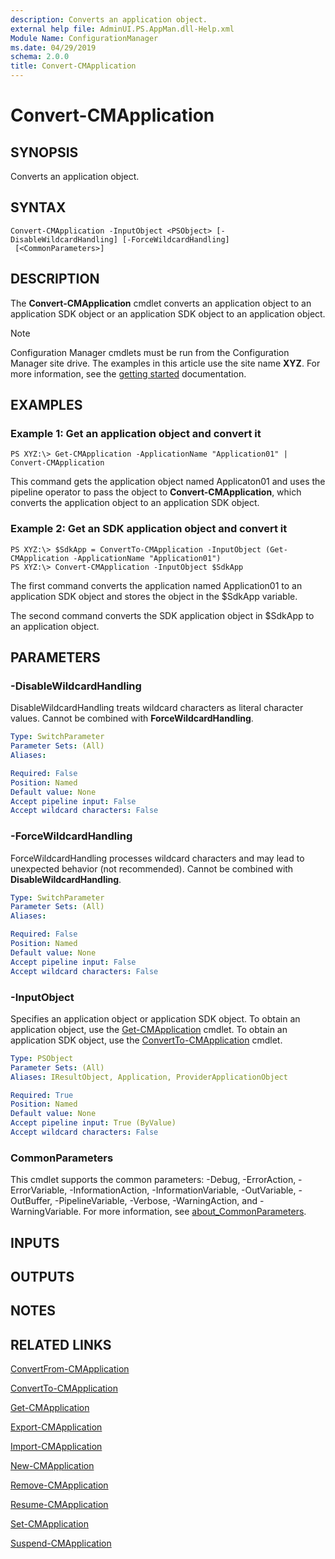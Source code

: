 ```yaml
---
description: Converts an application object.
external help file: AdminUI.PS.AppMan.dll-Help.xml
Module Name: ConfigurationManager
ms.date: 04/29/2019
schema: 2.0.0
title: Convert-CMApplication
---
```


# Convert-CMApplication

## SYNOPSIS
Converts an application object.

## SYNTAX

```
Convert-CMApplication -InputObject <PSObject> [-DisableWildcardHandling] [-ForceWildcardHandling]
 [<CommonParameters>]
```

## DESCRIPTION
The **Convert-CMApplication** cmdlet converts an application object to an application SDK object or an application SDK object to an application object.

> [!NOTE]
> Configuration Manager cmdlets must be run from the Configuration Manager site drive.
> The examples in this article use the site name **XYZ**. For more information, see the
> [getting started](/powershell/sccm/overview) documentation.

## EXAMPLES

### Example 1: Get an application object and convert it
```
PS XYZ:\> Get-CMApplication -ApplicationName "Application01" | Convert-CMApplication
```

This command gets the application object named Applicaton01 and uses the pipeline operator to pass the object to **Convert-CMApplication**, which converts the application object to an application SDK object.

### Example 2: Get an SDK application object and convert it
```
PS XYZ:\> $SdkApp = ConvertTo-CMApplication -InputObject (Get-CMApplication -ApplicationName "Application01")
PS XYZ:\> Convert-CMApplication -InputObject $SdkApp
```

The first command converts the application named Application01 to an application SDK object and stores the object in the $SdkApp variable.

The second command converts the SDK application object in $SdkApp to an application object.

## PARAMETERS

### -DisableWildcardHandling
DisableWildcardHandling treats wildcard characters as literal character values. Cannot be combined with **ForceWildcardHandling**.

```yaml
Type: SwitchParameter
Parameter Sets: (All)
Aliases:

Required: False
Position: Named
Default value: None
Accept pipeline input: False
Accept wildcard characters: False
```

### -ForceWildcardHandling
ForceWildcardHandling processes wildcard characters and may lead to unexpected behavior (not recommended). Cannot be combined with **DisableWildcardHandling**.

```yaml
Type: SwitchParameter
Parameter Sets: (All)
Aliases:

Required: False
Position: Named
Default value: None
Accept pipeline input: False
Accept wildcard characters: False
```

### -InputObject
Specifies an application object or application SDK object.
To obtain an application object, use the [Get-CMApplication](Get-CMApplication.md) cmdlet.
To obtain an application SDK object, use the [ConvertTo-CMApplication](ConvertTo-CMApplication.md) cmdlet.

```yaml
Type: PSObject
Parameter Sets: (All)
Aliases: IResultObject, Application, ProviderApplicationObject

Required: True
Position: Named
Default value: None
Accept pipeline input: True (ByValue)
Accept wildcard characters: False
```

### CommonParameters
This cmdlet supports the common parameters: -Debug, -ErrorAction, -ErrorVariable, -InformationAction, -InformationVariable, -OutVariable, -OutBuffer, -PipelineVariable, -Verbose, -WarningAction, and -WarningVariable. For more information, see [about_CommonParameters](https://go.microsoft.com/fwlink/?LinkID=113216).

## INPUTS

## OUTPUTS

## NOTES

## RELATED LINKS

[ConvertFrom-CMApplication](ConvertFrom-CMApplication.md)

[ConvertTo-CMApplication](ConvertTo-CMApplication.md)

[Get-CMApplication](Get-CMApplication.md)

[Export-CMApplication](Export-CMApplication.md)

[Import-CMApplication](Import-CMApplication.md)

[New-CMApplication](New-CMApplication.md)

[Remove-CMApplication](Remove-CMApplication.md)

[Resume-CMApplication](Resume-CMApplication.md)

[Set-CMApplication](Set-CMApplication.md)

[Suspend-CMApplication](Suspend-CMApplication.md)


